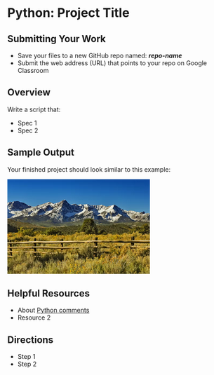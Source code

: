 ﻿# Python: Project Title

## Submitting Your Work
 - Save your files to a new GitHub repo named: ***repo-name***
 - Submit the web address (URL) that points to your repo on Google Classroom

## Overview

Write a script that:
 - Spec 1
 - Spec 2

## Sample Output

Your finished project should look similar to this example:

![The San Juan Mountains in New Mexico](san-juan-mtns-nm.png "San Juan Mountains")

## Helpful Resources

 - About [Python comments](https://www.w3schools.com/python/python_comments.asp)
 - Resource 2
 
## Directions

 - Step 1
 - Step 2



